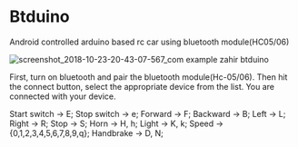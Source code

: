# Btduino
Android controlled arduino based rc car using bluetooth module(HC05/06)

![screenshot_2018-10-23-20-43-07-567_com example zahir btduino](https://user-images.githubusercontent.com/16028073/47372139-f67f9000-d70a-11e8-8ee9-4fa23dfdcb78.png)


First, turn on bluetooth and pair the bluetooth module(Hc-05/06). Then hit the connect button, select the appropriate device from the list.
You are connected with your device.

Start switch -> E; 
Stop switch -> e; 
Forward -> F; 
Backward -> B; 
Left -> L; 
Right -> R; 
Stop -> S; 
Horn -> H, h; 
Light -> K, k; 
Speed -> {0,1,2,3,4,5,6,7,8,9,q}; 
Handbrake -> D, N;
